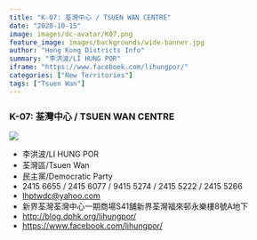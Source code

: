 ```yaml
---
title: "K-07: 荃灣中心 / TSUEN WAN CENTRE"
date: "2020-10-15"
image: images/dc-avatar/K07.png
feature_image: images/backgrounds/wide-banner.jpg
author: "Hong Kong Districts Info"
summary: "李洪波/LI HUNG POR"
iframe: "https://www.facebook.com/lihungpor/"
categories: ["New Territories"]
tags: ["Tsuen Wan"]
---
```


### K-07: 荃灣中心 / TSUEN WAN CENTRE  
![](/images/dc-avatar/K07.png)  

 - 李洪波/LI HUNG POR  
 - 荃灣區/Tsuen Wan  
 - 民主黨/Democratic Party  
 - 2415 6655 / 2415 6077 / 9415 5274 / 2415 5222 / 2415 5266  
 - lhptwdc@yahoo.com  
 - 新界荃灣荃灣中心一期商場S41舖新界荃灣福來邨永樂樓8號A地下  
 - http://blog.dphk.org/lihungpor/  
 - https://www.facebook.com/lihungpor/
